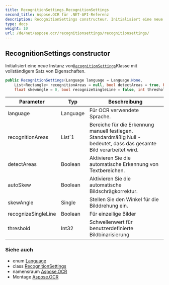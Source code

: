 ```yaml
---
title: RecognitionSettings.RecognitionSettings
second_title: Aspose.OCR für .NET-API-Referenz
description: RecognitionSettings constructeur. Initialisiert eine neue Instanz vonRecognitionSettingsKlasse mit vollständigem Satz von Eigenschaften.
type: docs
weight: 10
url: /de/net/aspose.ocr/recognitionsettings/recognitionsettings/
---
```

## RecognitionSettings constructor

Initialisiert eine neue Instanz von[`RecognitionSettings`](../)Klasse mit vollständigem Satz von Eigenschaften.

```csharp
public RecognitionSettings(Language language = Language.None, 
    List<Rectangle> recognitionAreas = null, bool detectAreas = true, bool autoSkew = true, 
    float skewAngle = 0, bool recognizeSingleLine = false, int threshold = 0)
```

| Parameter | Typ | Beschreibung |
| --- | --- | --- |
| language | Language | Für OCR verwendete Sprache. |
| recognitionAreas | List`1 | Bereiche für die Erkennung manuell festlegen. Standardmäßig Null - bedeutet, dass das gesamte Bild verarbeitet wird. |
| detectAreas | Boolean | Aktivieren Sie die automatische Erkennung von Textbereichen. |
| autoSkew | Boolean | Aktivieren Sie die automatische Bildschrägkorrektur. |
| skewAngle | Single | Stellen Sie den Winkel für die Bilddrehung ein. |
| recognizeSingleLine | Boolean | Für einzeilige Bilder |
| threshold | Int32 | Schwellenwert für benutzerdefinierte Bildbinarisierung |

### Siehe auch

* enum [Language](../../language/)
* class [RecognitionSettings](../)
* namensraum [Aspose.OCR](../../recognitionsettings/)
* Montage [Aspose.OCR](../../../)


